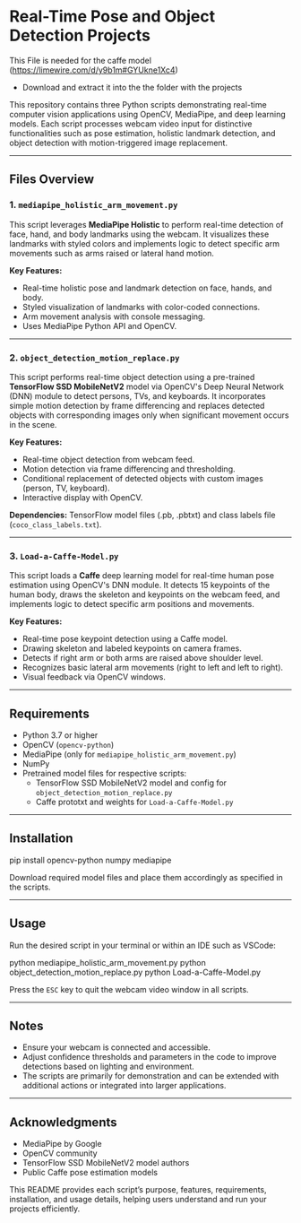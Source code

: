 # Real-Time Pose and Object Detection Projects

This File is needed for the caffe model (https://limewire.com/d/y9b1m#GYUkne1Xc4)
- Download and extract it into the the folder with the projects


This repository contains three Python scripts demonstrating real-time computer vision applications using OpenCV, MediaPipe, and deep learning models. Each script processes webcam video input for distinctive functionalities such as pose estimation, holistic landmark detection, and object detection with motion-triggered image replacement.

---

## Files Overview

### 1. `mediapipe_holistic_arm_movement.py`

This script leverages **MediaPipe Holistic** to perform real-time detection of face, hand, and body landmarks using the webcam. It visualizes these landmarks with styled colors and implements logic to detect specific arm movements such as arms raised or lateral hand motion.

**Key Features:**
- Real-time holistic pose and landmark detection on face, hands, and body.
- Styled visualization of landmarks with color-coded connections.
- Arm movement analysis with console messaging.
- Uses MediaPipe Python API and OpenCV.

---

### 2. `object_detection_motion_replace.py`

This script performs real-time object detection using a pre-trained **TensorFlow SSD MobileNetV2** model via OpenCV's Deep Neural Network (DNN) module to detect persons, TVs, and keyboards. It incorporates simple motion detection by frame differencing and replaces detected objects with corresponding images only when significant movement occurs in the scene.

**Key Features:**
- Real-time object detection from webcam feed.
- Motion detection via frame differencing and thresholding.
- Conditional replacement of detected objects with custom images (person, TV, keyboard).
- Interactive display with OpenCV.

**Dependencies:** TensorFlow model files (.pb, .pbtxt) and class labels file (`coco_class_labels.txt`).

---

### 3. `Load-a-Caffe-Model.py`

This script loads a **Caffe** deep learning model for real-time human pose estimation using OpenCV's DNN module. It detects 15 keypoints of the human body, draws the skeleton and keypoints on the webcam feed, and implements logic to detect specific arm positions and movements.

**Key Features:**
- Real-time pose keypoint detection using a Caffe model.
- Drawing skeleton and labeled keypoints on camera frames.
- Detects if right arm or both arms are raised above shoulder level.
- Recognizes basic lateral arm movements (right to left and left to right).
- Visual feedback via OpenCV windows.

---

## Requirements

- Python 3.7 or higher
- OpenCV (`opencv-python`)
- MediaPipe (only for `mediapipe_holistic_arm_movement.py`)
- NumPy
- Pretrained model files for respective scripts:
  - TensorFlow SSD MobileNetV2 model and config for `object_detection_motion_replace.py`
  - Caffe prototxt and weights for `Load-a-Caffe-Model.py`

---

## Installation
pip install opencv-python numpy mediapipe


Download required model files and place them accordingly as specified in the scripts.

---

## Usage

Run the desired script in your terminal or within an IDE such as VSCode:

python mediapipe_holistic_arm_movement.py
python object_detection_motion_replace.py
python Load-a-Caffe-Model.py


Press the `ESC` key to quit the webcam video window in all scripts.

---

## Notes

- Ensure your webcam is connected and accessible.
- Adjust confidence thresholds and parameters in the code to improve detections based on lighting and environment.
- The scripts are primarily for demonstration and can be extended with additional actions or integrated into larger applications.

---

## Acknowledgments

- MediaPipe by Google
- OpenCV community
- TensorFlow SSD MobileNetV2 model authors
- Public Caffe pose estimation models

This README provides each script’s purpose, features, requirements, installation, and usage details, helping users understand and run your projects efficiently.
